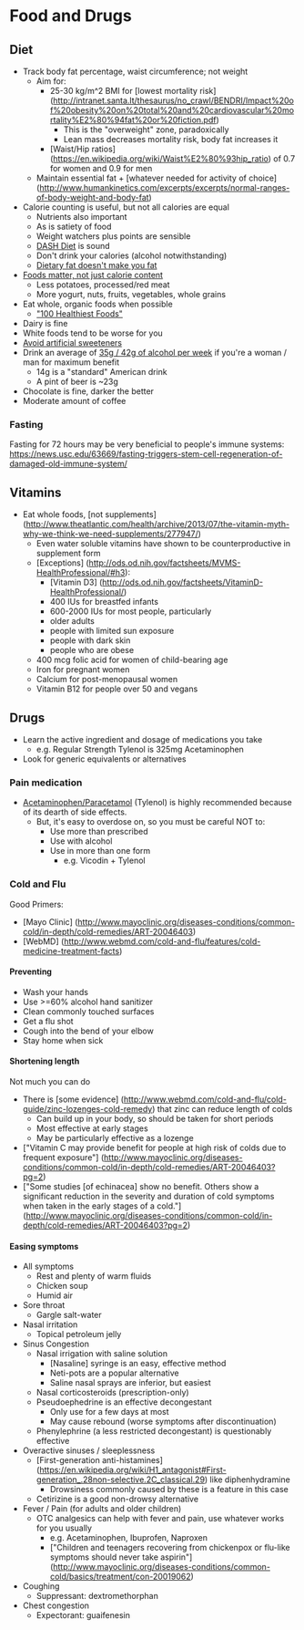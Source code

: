 # Food and Drugs

## Diet

*   Track body fat percentage, waist circumference; not weight
    *   Aim for:
        *   25-30 kg/m^2 BMI for [lowest mortality risk]
            (http://intranet.santa.lt/thesaurus/no_crawl/BENDRI/Impact%20of%20obesity%20on%20total%20and%20cardiovascular%20mortality%E2%80%94fat%20or%20fiction.pdf)
            *   This is the "overweight" zone, paradoxically
            *   Lean mass decreases mortality risk, body fat increases it
        *   [Waist/Hip ratios]
            (https://en.wikipedia.org/wiki/Waist%E2%80%93hip_ratio)
            of 0.7 for women and 0.9 for men
    *   Maintain essential fat + [whatever needed for activity of choice]
        (http://www.humankinetics.com/excerpts/excerpts/normal-ranges-of-body-weight-and-body-fat)
*   Calorie counting is useful, but not all calories are equal
    *   Nutrients also important
    *   As is satiety of food
    *   Weight watchers plus points are sensible
    *   [DASH Diet](http://health.usnews.com/best-diet/dash-diet) is sound
    *   Don't drink your calories (alcohol notwithstanding)
    *   [Dietary fat doesn't make you fat](http://ajcn.nutrition.org/content/67/3/556S.short)
*   [Foods matter, not just calorie content](http://www.nejm.org/doi/full/10.1056/NEJMoa1014296)
    *   Less potatoes, processed/red meat
    *   More yogurt, nuts, fruits, vegetables, whole grains
*   Eat whole, organic foods when possible
    *   ["100 Healthiest Foods"](http://www.whfoods.com/foodstoc.php)
*   Dairy is fine
*   White foods tend to be worse for you
*   [Avoid artificial sweeteners](http://www.purdue.edu/newsroom/releases/2013/Q3/prof-diet-drinks-are-not-the-sweet-solution-to-fight-obesity,-health-problems.html)
*   Drink an average of
    [35g / 42g of alcohol per week](http://archinte.jamanetwork.com/article.aspx?articleid=769555#ira60012t2)
    if you're a woman / man for maximum benefit
    *   14g is a "standard" American drink
    *   A pint of beer is ~23g
*   Chocolate is fine, darker the better
*   Moderate amount of coffee

### Fasting

Fasting for 72 hours may be very beneficial to people's immune systems:
https://news.usc.edu/63669/fasting-triggers-stem-cell-regeneration-of-damaged-old-immune-system/

## Vitamins

*   Eat whole foods, [not supplements]
    (http://www.theatlantic.com/health/archive/2013/07/the-vitamin-myth-why-we-think-we-need-supplements/277947/)
    *   Even water soluble vitamins have shown to be counterproductive in supplement form
    *   [Exceptions]
        (http://ods.od.nih.gov/factsheets/MVMS-HealthProfessional/#h3):
        *   [Vitamin D3]
            (http://ods.od.nih.gov/factsheets/VitaminD-HealthProfessional/)
	    *   400 IUs for breastfed infants
	    *   600-2000 IUs for most people, particularly
		*   older adults
		*   people with limited sun exposure
		*   people with dark skin
		*   people who are obese
	*   400 mcg folic acid for women of child-bearing age
	*   Iron for pregnant women
	*   Calcium for post-menopausal women
	*   Vitamin B12 for people over 50 and vegans

## Drugs

*   Learn the active ingredient and dosage of medications you take
    *   e.g. Regular Strength Tylenol is 325mg Acetaminophen
*   Look for generic equivalents or alternatives

### Pain medication

*   [Acetaminophen/Paracetamol](https://en.wikipedia.org/wiki/Paracetamol)
    (Tylenol) is highly recommended because of its dearth of side effects.
    *   But, it's easy to overdose on, so you must be careful NOT to:
        *   Use more than prescribed
        *   Use with alcohol
        *   Use in more than one form
            *   e.g. Vicodin + Tylenol

### Cold and Flu

Good Primers:

*   [Mayo Clinic]
    (http://www.mayoclinic.org/diseases-conditions/common-cold/in-depth/cold-remedies/ART-20046403)
*   [WebMD]
    (http://www.webmd.com/cold-and-flu/features/cold-medicine-treatment-facts)

#### Preventing

*   Wash your hands
*   Use >=60% alcohol hand sanitizer
*   Clean commonly touched surfaces
*   Get a flu shot
*   Cough into the bend of your elbow
*   Stay home when sick

#### Shortening length

Not much you can do

*   There is [some evidence]
    (http://www.webmd.com/cold-and-flu/cold-guide/zinc-lozenges-cold-remedy)
    that zinc can reduce length of colds
    *   Can build up in your body, so should be taken for short periods
    *   Most effective at early stages
    *   May be particularly effective as a lozenge
*   ["Vitamin C may provide benefit for people at high risk of colds
    due to frequent exposure"]
    (http://www.mayoclinic.org/diseases-conditions/common-cold/in-depth/cold-remedies/ART-20046403?pg=2)
*   ["Some studies [of echinacea] show no benefit. Others show a
    significant reduction in the severity and duration of cold symptoms
    when taken in the early stages of a cold."]
    (http://www.mayoclinic.org/diseases-conditions/common-cold/in-depth/cold-remedies/ART-20046403?pg=2)

#### Easing symptoms

*   All symptoms
    *   Rest and plenty of warm fluids
    *   Chicken soup
    *   Humid air
*   Sore throat
    *   Gargle salt-water
*   Nasal irritation
    *   Topical petroleum jelly
*   Sinus Congestion
    *   Nasal irrigation with saline solution
        *   [Nasaline] syringe is an easy, effective method
        *   Neti-pots are a popular alternative
        *   Saline nasal sprays are inferior, but easiest
    *   Nasal corticosteroids (prescription-only)
    *   Pseudoephedrine is an effective decongestant
        *   Only use for a few days at most
        *   May cause rebound (worse symptoms after discontinuation)
    *   Phenylephrine (a less restricted decongestant) is questionably
        effective
*   Overactive sinuses / sleeplessness
    *   [First-generation anti-histamines]
        (https://en.wikipedia.org/wiki/H1_antagonist#First-generation_.28non-selective.2C_classical.29)
        like diphenhydramine
        *   Drowsiness commonly caused by these is a feature in this case
    *   Cetirizine is a good non-drowsy alternative
*   Fever / Pain (for adults and older children)
    *   OTC analgesics can help with fever and pain,
        use whatever works for you usually
        *   e.g. Acetaminophen, Ibuprofen, Naproxen
        *   ["Children and teenagers recovering from chickenpox or
            flu-like symptoms should never take aspirin"]
            (http://www.mayoclinic.org/diseases-conditions/common-cold/basics/treatment/con-20019062)
*   Coughing
    *   Suppressant: dextromethorphan
*   Chest congestion
    *   Expectorant: guaifenesin
